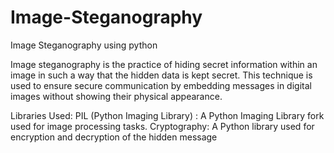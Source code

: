 # Image-Steganography
Image Steganography using python

Image steganography is the practice of hiding secret information within an image in such a way that the hidden data is kept secret. This technique is used to ensure secure communication by embedding messages in digital images without showing their physical appearance.


Libraries Used: 
PIL (Python Imaging Library) : A Python Imaging Library fork used for image processing tasks.
Cryptography: A Python library used for encryption and decryption of the hidden message
